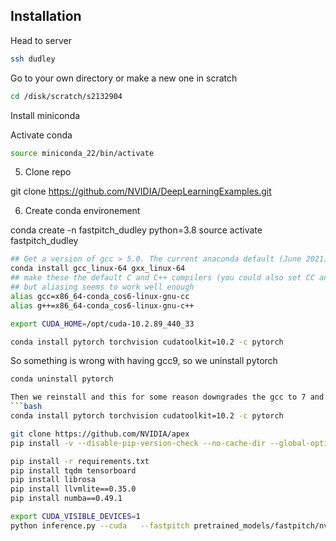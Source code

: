 ## Installation

Head to server

```bash
ssh dudley
```

Go to your own directory or make a new one in scratch

```bash
cd /disk/scratch/s2132904
```

Install miniconda

Activate conda

```bash
source miniconda_22/bin/activate
```

5. Clone repo

git clone https://github.com/NVIDIA/DeepLearningExamples.git

6. Create conda environement

conda create -n fastpitch_dudley python=3.8 
source activate fastpitch_dudley

```bash
## Get a version of gcc > 5.0. The current anaconda default (June 2021) is 9.3 which seems to work (so far!)
conda install gcc_linux-64 gxx_linux-64
## make these the default C and C++ compilers (you could also set CC and CXX environment variabes)
## but aliasing seems to work well enough
alias gcc=x86_64-conda_cos6-linux-gnu-cc
alias g++=x86_64-conda_cos6-linux-gnu-c++
```

```bash
export CUDA_HOME=/opt/cuda-10.2.89_440_33
```
```bash
conda install pytorch torchvision cudatoolkit=10.2 -c pytorch 
```
So something is wrong with having gcc9, so we uninstall pytorch

```bash
conda uninstall pytorch

Then we reinstall and this for some reason downgrades the gcc to 7 and then installing apex works/
```bash
conda install pytorch torchvision cudatoolkit=10.2 -c pytorch 
```


```bash
git clone https://github.com/NVIDIA/apex
pip install -v --disable-pip-version-check --no-cache-dir --global-option="--cpp_ext" --global-option="--cuda_ext" ./
```


```bash
pip install -r requirements.txt
pip install tqdm tensorboard 
pip install librosa 
pip install llvmlite==0.35.0 
pip install numba==0.49.1
```

```bash
export CUDA_VISIBLE_DEVICES=1
python inference.py --cuda   --fastpitch pretrained_models/fastpitch/nvidia_fastpitch_210824.pt   --waveglow pretrained_models/waveglow/nvidia_waveglow256pyt_fp16.pt   --wn-channels 256   -i phrases/devset10.tsv   -o output/wavs_devset10
```
